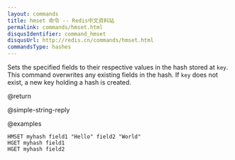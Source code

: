 ```yaml
---
layout: commands
title: hmset 命令 -- Redis中文资料站
permalink: commands/hmset.html
disqusIdentifier: command_hmset
disqusUrl: http://redis.cn/commands/hmset.html
commandsType: hashes
---
```


Sets the specified fields to their respective values in the hash stored at
`key`.
This command overwrites any existing fields in the hash.
If `key` does not exist, a new key holding a hash is created.

@return

@simple-string-reply

@examples

```cli
HMSET myhash field1 "Hello" field2 "World"
HGET myhash field1
HGET myhash field2
```
